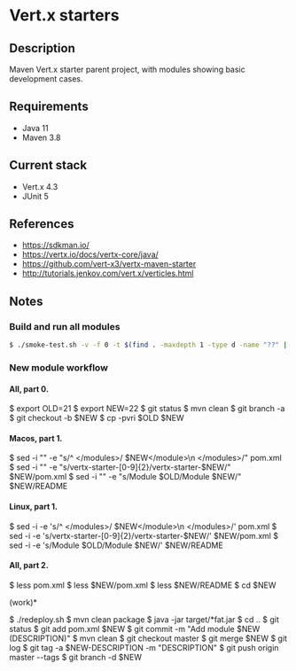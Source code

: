 # Vert.x starters

## Description

Maven Vert.x starter parent project, with modules showing basic development cases.

## Requirements

* Java 11
* Maven 3.8 

## Current stack

* Vert.x 4.3
* JUnit 5

## References

* https://sdkman.io/
* https://vertx.io/docs/vertx-core/java/
* https://github.com/vert-x3/vertx-maven-starter
* http://tutorials.jenkov.com/vert.x/verticles.html

## Notes

### Build and run all modules

```bash
$ ./smoke-test.sh -v -f 0 -t $(find . -maxdepth 1 -type d -name "??" | sed -e 's/.\///' | sort -r | head -n 1)
```

### New module workflow

#### All, part 0.

$ export OLD=21
$ export NEW=22
$ git status
$ mvn clean
$ git branch -a
$ git checkout -b $NEW
$ cp -pvri $OLD $NEW

#### Macos, part 1.

$ sed -i "" -e "s/^  <\/modules>/    <module>$NEW<\/module>\n  <\/modules>/" pom.xml
$ sed -i "" -e "s/vertx-starter-[0-9]\{2\}/vertx-starter-$NEW/" $NEW/pom.xml
$ sed -i "" -e "s/Module $OLD/Module $NEW/" $NEW/README

#### Linux, part 1.

$ sed -i -e 's/^  <\/modules>/    <module>$NEW<\/module>\n  <\/modules>/' pom.xml
$ sed -i -e 's/vertx-starter-[0-9]\{2\}/vertx-starter-$NEW/' $NEW/pom.xml
$ sed -i -e 's/Module $OLD/Module $NEW/' $NEW/README

#### All, part 2.

$ less pom.xml 
$ less $NEW/pom.xml 
$ less $NEW/README 
$ cd $NEW

(work)*

$ ./redeploy.sh 
$ mvn clean package
$ java -jar target/*fat.jar 
$ cd ..
$ git status
$ git add pom.xml $NEW
$ git commit -m "Add module $NEW (DESCRIPTION)"
$ mvn clean
$ git checkout master
$ git merge $NEW
$ git log
$ git tag -a $NEW-DESCRIPTION -m "DESCRIPTION"
$ git push origin master --tags
$ git branch -d $NEW

